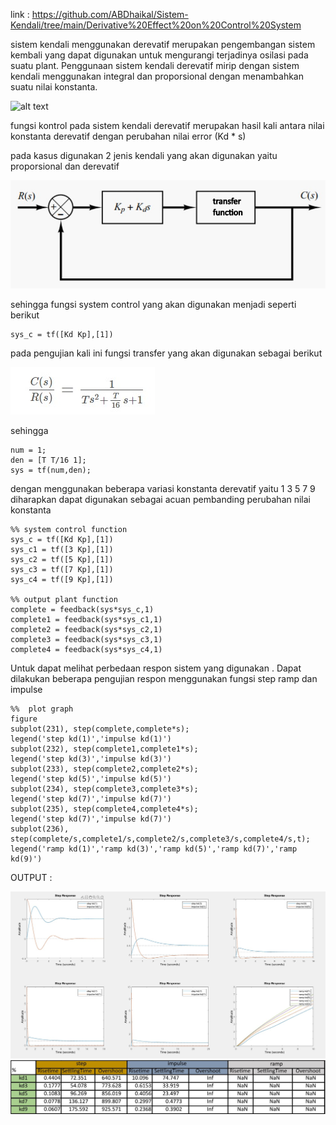 link : https://github.com/ABDhaikal/Sistem-Kendali/tree/main/Derivative%20Effect%20on%20Control%20System


sistem kendali menggunakan derevatif merupakan pengembangan sistem kembali yang dapat digunakan untuk mengurangi terjadinya osilasi
pada suatu plant. Penggunaan sistem kendali derevatif mirip dengan sistem kendali menggunakan integral dan proporsional dengan menambahkan
suatu nilai konstanta.

![alt text](https://ctms.engin.umich.edu/CTMS/Content/Introduction/Control/PID/figures/feedback_block.png)

fungsi kontrol pada sistem kendali derevatif merupakan hasil kali antara nilai konstanta derevatif dengan perubahan nilai error (Kd * s)

pada kasus digunakan 2 jenis kendali yang akan digunakan yaitu proporsional dan derevatif 

![alt text](/Derivative%20Effect%20on%20Control%20System/kd.jpg)

sehingga fungsi system control yang akan digunakan menjadi seperti berikut

    sys_c = tf([Kd Kp],[1])

pada pengujian kali ini fungsi transfer yang akan digunakan sebagai berikut 

![alt text](/Derivative%20Effect%20on%20Control%20System/fs.jpg)

sehingga 

    num = 1;
    den = [T T/16 1];
    sys = tf(num,den);

dengan menggunakan beberapa variasi konstanta derevatif yaitu 1 3 5 7 9 diharapkan dapat digunakan sebagai acuan pembanding perubahan nilai konstanta

    %% system control function
    sys_c = tf([Kd Kp],[1])
    sys_c1 = tf([3 Kp],[1])
    sys_c2 = tf([5 Kp],[1])
    sys_c3 = tf([7 Kp],[1])
    sys_c4 = tf([9 Kp],[1])

    %% output plant function
    complete = feedback(sys*sys_c,1)
    complete1 = feedback(sys*sys_c1,1)
    complete2 = feedback(sys*sys_c2,1)
    complete3 = feedback(sys*sys_c3,1)
    complete4 = feedback(sys*sys_c4,1)

 Untuk dapat melihat perbedaan respon sistem yang digunakan 
. Dapat dilakukan beberapa pengujian respon menggunakan fungsi step ramp dan impulse 

    
    %%  plot graph
    figure
    subplot(231), step(complete,complete*s); 
    legend('step kd(1)','impulse kd(1)')
    subplot(232), step(complete1,complete1*s);
    legend('step kd(3)','impulse kd(3)')
    subplot(233), step(complete2,complete2*s);
    legend('step kd(5)','impulse kd(5)')
    subplot(234), step(complete3,complete3*s);
    legend('step kd(7)','impulse kd(7)')
    subplot(235), step(complete4,complete4*s);  
    legend('step kd(7)','impulse kd(7)')
    subplot(236), step(complete/s,complete1/s,complete2/s,complete3/s,complete4/s,t); 
    legend('ramp kd(1)','ramp kd(3)','ramp kd(5)','ramp kd(7)','ramp kd(9)')

OUTPUT :


![alt text](/Derivative%20Effect%20on%20Control%20System/grph.jpg)
![alt text](/Derivative%20Effect%20on%20Control%20System/tabl.jpg)
